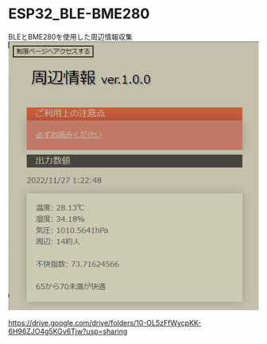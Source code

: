 # ESP32_BLE-BME280
BLEとBME280を使用した周辺情報収集
<img src="https://github.com/Azarashiha/ESP32_BLE-BME280/blob/main/data/image.png?raw=true" id="logo" width="1000px">


https://drive.google.com/drive/folders/10-OL5zFfWycpKK-6H96ZJO4g5KGv6Tjw?usp=sharing
